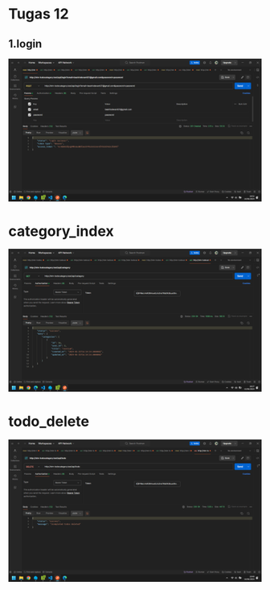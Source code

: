 # Tugas 12

## 1.login

![login](screenshoot/tugas12/login.png)

# category_index

![category_index](screenshoot/tugas12/category_index.png)

# todo_delete

![todo_delete](screenshoot/tugas12/todo_delete.png)
